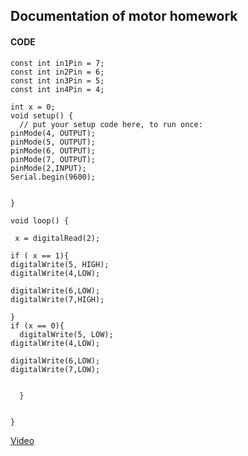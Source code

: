 ## Documentation of motor homework
#### CODE
```
const int in1Pin = 7;
const int in2Pin = 6;
const int in3Pin = 5;
const int in4Pin = 4;

int x = 0;
void setup() {
  // put your setup code here, to run once:
pinMode(4, OUTPUT);
pinMode(5, OUTPUT);
pinMode(6, OUTPUT);
pinMode(7, OUTPUT);
pinMode(2,INPUT);
Serial.begin(9600);


}

void loop() {

 x = digitalRead(2);

if ( x == 1){  
digitalWrite(5, HIGH);
digitalWrite(4,LOW);

digitalWrite(6,LOW);
digitalWrite(7,HIGH);

}
if (x == 0){
  digitalWrite(5, LOW);
digitalWrite(4,LOW);

digitalWrite(6,LOW);
digitalWrite(7,LOW);

  
  }


}
```

[Video](https://drive.google.com/file/d/1rOAKjHJomB9qeYAhXOS_HO2dWveifDUg/view?usp=sharing)
